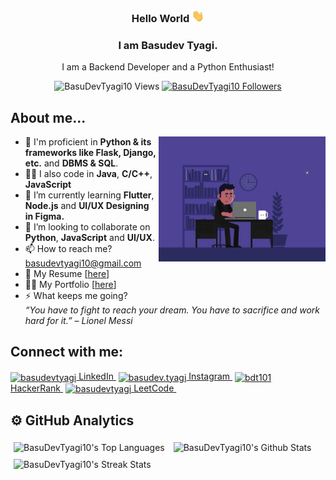 <div align="center">
    <h3> Hello World <img src="./gifs/hi.gif" height="20px" width="20px"></h3>
    <h3>I am Basudev Tyagi.</h3>
    <p>I am a Backend Developer and a Python Enthusiast!</p>
    <p align="center">
        <img src="https://komarev.com/ghpvc/?username=BasuDevTyagi10&label=Profile%20views&color=blueviolet&style=flat" alt="BasuDevTyagi10 Views" />
        <a href="https://github.com/BasuDevTyagi10?tab=followers"><img src="https://img.shields.io/github/followers/BasuDevTyagi10?label=Followers&style=social" alt="BasuDevTyagi10 Followers"></a>
    </p>
</div>

<div>
<h2>About me...</h2>
<img alt="NightCoding" src="./gifs/download.gif" height="200px" align="right"/>
<ul>
<li>💪 I'm proficient in <b>Python & its frameworks like Flask, Django, etc.</b> and <b>DBMS & SQL</b>.</li>
<li>👨‍💻 I also code in <b>Java</b>, <b>C/C++</b>, <b>JavaScript</b></li>
<li>🌱 I’m currently learning <b>Flutter</b>, <b>Node.js</b> and <b>UI/UX Designing in Figma.</b>
</li>
<li>🤝 I’m looking to collaborate on <b>Python</b>, <b>JavaScript</b> and <b>UI/UX</b>.</li>
<li>📫 How to reach me? <a href="mailto:basudevtyagi10@gmail.com">basudevtyagi10@gmail.com</a></li>
<li>📄 My Resume [<a href="https://basudevtyagi.vercel.app/resources/Basudev%20Tyagi.pdf">here</a>]</li>
<li>👨‍💼 My Portfolio [<a href="https://basudevtyagi.vercel.app/">here</a>]</li>
<li>⚡ What keeps me going?<br><i>“You have to fight to reach your dream. You have to sacrifice and work hard for it.” – Lionel Messi</i></li>
</ul>
</div>

<div>
<h2>Connect with me:</h2>

<a href="https://www.linkedin.com/in/basudevtyagi/" target="blank"><img align="center" src="https://cdn-icons-png.flaticon.com/512/3536/3536505.png" alt="basudevtyagi" height="30" width="30"/> LinkedIn&nbsp;</a>
<a href="https://www.instagram.com/basudev.tyagi/" target="blank"><img align="center" src="https://cdn-icons-png.flaticon.com/512/2111/2111463.png" alt="basudev.tyagi" height="30" width="30"/> Instagram&nbsp;</a>
<a href="https://www.hackerrank.com/bdt101" target="blank"><img align="center" src="https://www.hackerrank.com/wp-content/uploads/2020/05/hackerrank_cursor_favicon_480px-150x150.png" alt="bdt101" height="30" width="30"/> HackerRank&nbsp;</a>
<a href="https://leetcode.com/tyagi101basudev/" target="blank"><img align="center" src="https://leetcode.com/favicon-192x192.png" alt="basudevtyagi" height="30" width="30"/> LeetCode&nbsp;</a>
</div>

<div>
<h2>⚙️&nbsp;GitHub Analytics</h2>
<img height="180px" style="margin: 5px" src="https://github-readme-stats.vercel.app/api/top-langs?username=BasuDevTyagi10&show_icons=true&locale=en&layout=compact&theme=midnight-purple" alt="BasuDevTyagi10's Top Languages" />

<img height="180px" style="margin: 5px" src="https://github-readme-stats.vercel.app/api?username=BasuDevTyagi10&count_private=true&show_icons=true&locale=en&theme=midnight-purple" alt="BasuDevTyagi10's Github Stats"/>

<img height="180px" style="margin: 5px" src="https://github-readme-streak-stats.herokuapp.com/?user=BasuDevTyagi10&show_icons=true&theme=midnight-purple" alt="BasuDevTyagi10's Streak Stats" />
</div>
